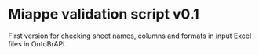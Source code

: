 # Miappe validation script v0.1

First version for checking sheet names, columns and formats in input Excel files in OntoBrAPI.
